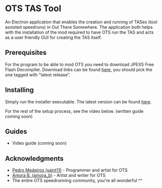 # OTS TAS Tool
An Electron application that enables the creation and running of TASes (tool assisted speedruns) in Out There Somewhere. The application both helps with the installation of the mod required to have OTS run the TAS and acts as a user friendly GUI for creating the TAS itself.
## Prerequisites
For the program to be able to mod OTS you need to download JPEXS Free Flash Decompiler. Download links can be found [here](https://github.com/jindrapetrik/jpexs-decompiler/releases), you should pick the one tagged with "latest release".
## Installing
Simply run the installer executable. The latest version can be found [here](release/OTS%20TAS%20Tool%20Setup%201.0.0.exe).

For the rest of the setup process, see the video below. (written guide coming soon)

## Guides
- Video guide (coming soon)

## Acknowledgments

* [Pedro Medeiros (saint11)](https://twitter.com/saint11) - Programmer and artist for OTS
* [Amora B. (amora_b)](https://twitter.com/amora_b) - Aritst and writer for OTS
* The entire OTS speedrunning community, you're all wonderful ^^
